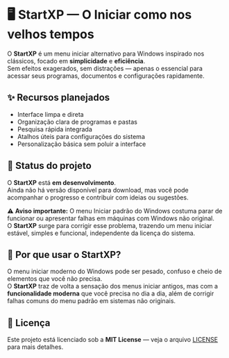 # 🖥️ StartXP — O Iniciar como nos velhos tempos

O **StartXP** é um menu iniciar alternativo para Windows inspirado nos clássicos, focado em **simplicidade** e **eficiência**.  
Sem efeitos exagerados, sem distrações — apenas o essencial para acessar seus programas, documentos e configurações rapidamente.

## ✨ Recursos planejados

- Interface limpa e direta
- Organização clara de programas e pastas
- Pesquisa rápida integrada
- Atalhos úteis para configurações do sistema
- Personalização básica sem poluir a interface

## 🚧 Status do projeto

O **StartXP** está **em desenvolvimento**.  
Ainda não há versão disponível para download, mas você pode acompanhar o progresso e contribuir com ideias ou sugestões.

⚠ **Aviso importante:** O menu Iniciar padrão do Windows costuma parar de funcionar ou apresentar falhas em máquinas com Windows não original.  
O **StartXP** surge para corrigir esse problema, trazendo um menu iniciar estável, simples e funcional, independente da licença do sistema.

## 🎯 Por que usar o StartXP?

O menu iniciar moderno do Windows pode ser pesado, confuso e cheio de elementos que você não precisa.  
O **StartXP** traz de volta a sensação dos menus iniciar antigos, mas com a **funcionalidade moderna** que você precisa no dia a dia, além de corrigir falhas comuns do menu padrão em sistemas não originais.

## 📜 Licença

Este projeto está licenciado sob a **MIT License** — veja o arquivo [LICENSE](LICENSE) para mais detalhes.
